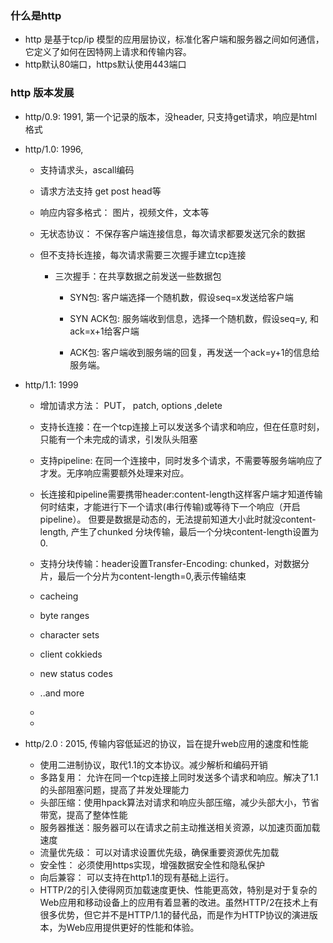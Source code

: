 ### 什么是http

- http 是基于tcp/ip 模型的应用层协议，标准化客户端和服务器之间如何通信，它定义了如何在因特网上请求和传输内容。
- http默认80端口，https默认使用443端口

### http 版本发展

- http/0.9: 1991, 第一个记录的版本，没header, 只支持get请求，响应是html格式

- http/1.0: 1996, 

  - 支持请求头，ascall编码

  - 请求方法支持 get post head等

  - 响应内容多格式： 图片，视频文件，文本等

  - 无状态协议： 不保存客户端连接信息，每次请求都要发送冗余的数据

  - 但不支持长连接，每次请求需要三次握手建立tcp连接

    - 三次握手：在共享数据之前发送一些数据包

      - SYN包: 客户端选择一个随机数，假设seq=x发送给客户端

      - SYN ACK包: 服务端收到信息，选择一个随机数，假设seq=y, 和ack=x+1给客户端

      - ACK包: 客户端收到服务端的回复，再发送一个ack=y+1的信息给服务端。

        

- http/1.1: 1999

  - 增加请求方法： PUT， patch, options ,delete
  - 支持长连接：在一个tcp连接上可以发送多个请求和响应，但在任意时刻，只能有一个未完成的请求，引发队头阻塞
  - 支持pipeline: 在同一个连接中，同时发多个请求，不需要等服务端响应了才发。无序响应需要额外处理来对应。
  - 长连接和pipeline需要携带header:content-length这样客户端才知道传输何时结束，才能进行下一个请求(串行传输)或等待下一个响应（开启pipeline）。 但要是数据是动态的，无法提前知道大小此时就没content-length, 产生了chunked 分块传输，最后一个分块content-length设置为0.
  - 支持分块传输：header设置Transfer-Encoding: chunked，对数据分片，最后一个分片为content-length=0,表示传输结束
  - cacheing
  - byte ranges 
  - character sets
  - client cokkieds
  - new  status codes
  - ..and more
  - 

  - 

    

- http/2.0 : 2015, 传输内容低延迟的协议，旨在提升web应用的速度和性能
  - 使用二进制协议，取代1.1的文本协议。减少解析和编码开销
  - 多路复用： 允许在同一个tcp连接上同时发送多个请求和响应。解决了1.1的头部阻塞问题，提高了并发处理能力
  - 头部压缩：使用hpack算法对请求和响应头部压缩，减少头部大小，节省带宽，提高了整体性能
  - 服务器推送：服务器可以在请求之前主动推送相关资源，以加速页面加载速度
  - 流量优先级： 可以对请求设置优先级，确保重要资源优先加载
  - 安全性： 必须使用https实现，增强数据安全性和隐私保护
  - 向后兼容： 可以支持在http1.1的现有基础上运行。
  - HTTP/2的引入使得网页加载速度更快、性能更高效，特别是对于复杂的Web应用和移动设备上的应用有着显著的改进。虽然HTTP/2在技术上有很多优势，但它并不是HTTP/1.1的替代品，而是作为HTTP协议的演进版本，为Web应用提供更好的性能和体验。